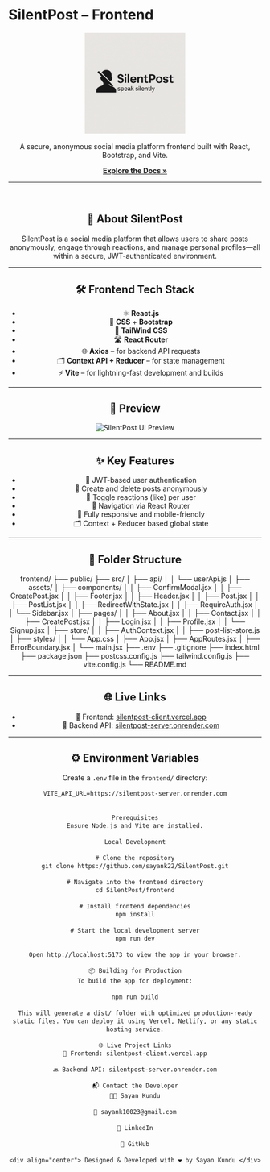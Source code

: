 # SilentPost – Frontend

  <div align="center"> <a href="https://silentpost-client.vercel.app/"> <img src="../frontend/src/assets/tagline.png" alt="SilentPost Logo" width="200" /> </a> <p> A secure, anonymous social media platform frontend built with React, Bootstrap, and Vite. </p>
<a href="https://github.com/sayank22/social-media"><strong>Explore the Docs »</strong></a>

</div>

---

<br />
<div align="center">

## 📝 About SilentPost

SilentPost is a social media platform that allows users to share posts anonymously, engage through reactions, and manage personal profiles—all within a secure, JWT-authenticated environment.

---

## 🛠️ Frontend Tech Stack

- ⚛️ **React.js**
- 🧰 **CSS** + **Bootstrap**
- 🎨 **TailWind CSS**
- 🛣️ **React Router**
- 🌐 **Axios** – for backend API requests
- 🗂️ **Context API + Reducer** – for state management
- ⚡ **Vite** – for lightning-fast development and builds

---

## 📸 Preview

<p align="center">
  <img src="assets/silentpost.png" alt="SilentPost UI Preview" width="80%" />
</p>

---

## ✨ Key Features

- 🔐 JWT-based user authentication
- 📝 Create and delete posts anonymously
- 💬 Toggle reactions (like) per user
- 🧭 Navigation via React Router
- 📱 Fully responsive and mobile-friendly
- 🗂️ Context + Reducer based global state

---

## 📁 Folder Structure

frontend/
├── public/
├── src/
│   ├── api/
│   │   └── userApi.js
│   ├── assets/
│   ├── components/
│   │   ├── ConfirmModal.jsx
│   │   ├── CreatePost.jsx
│   │   ├── Footer.jsx
│   │   ├── Header.jsx
│   │   ├── Post.jsx
│   │   ├── PostList.jsx
│   │   ├── RedirectWithState.jsx
│   │   ├── RequireAuth.jsx
│   │   └── Sidebar.jsx
│   ├── pages/
│   │   ├── About.jsx
│   │   ├── Contact.jsx
│   │   ├── CreatePost.jsx
│   │   ├── Login.jsx
│   │   ├── Profile.jsx
│   │   └── Signup.jsx
│   ├── store/
│   │   ├── AuthContext.jsx
│   │   ├── post-list-store.js
│   ├── styles/
│   │   └── App.css
│   ├── App.jsx
│   ├── AppRoutes.jsx
│   ├── ErrorBoundary.jsx
│   └── main.jsx
├── .env
├── .gitignore
├── index.html
├── package.json
├── postcss.config.js
├── tailwind.config.js
├── vite.config.js
└── README.md


---

## 🌐 Live Links

- 🔗 Frontend: [silentpost-client.vercel.app](https://silentpost-client.vercel.app)
- 🔗 Backend API: [silentpost-server.onrender.com](https://silentpost-server.onrender.com)

---

## ⚙️ Environment Variables

Create a `.env` file in the `frontend/` directory:

```env
VITE_API_URL=https://silentpost-server.onrender.com


Prerequisites
Ensure Node.js and Vite are installed.

Local Development

# Clone the repository
git clone https://github.com/sayank22/SilentPost.git

# Navigate into the frontend directory
cd SilentPost/frontend

# Install frontend dependencies
npm install

# Start the local development server
npm run dev

Open http://localhost:5173 to view the app in your browser.

📦 Building for Production
To build the app for deployment:

npm run build

This will generate a dist/ folder with optimized production-ready static files. You can deploy it using Vercel, Netlify, or any static hosting service.

🌐 Live Project Links
🎯 Frontend: silentpost-client.vercel.app

🔙 Backend API: silentpost-server.onrender.com

📬 Contact the Developer
👨‍💻 Sayan Kundu

📧 sayank10023@gmail.com

💼 LinkedIn

🐙 GitHub

<div align="center"> Designed & Developed with ❤️ by Sayan Kundu </div>